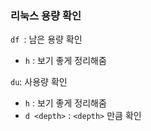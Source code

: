 ### 리눅스 용량 확인

`df `: 남은 용량 확인

- `h` : 보기 좋게 정리해줌

`du`: 사용량 확인

- `h` : 보기 좋게 정리해줌
- `d <depth>` : `<depth>` 만큼 확인

